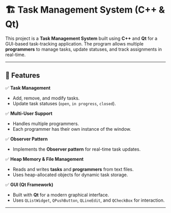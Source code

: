 # 🏗️ Task Management System (C++ & Qt)

This project is a **Task Management System** built using **C++** and **Qt** for a GUI-based task-tracking application. The program allows multiple **programmers** to manage tasks, update statuses, and track assignments in real-time.

---

## 🚀 Features

✅ **Task Management**
- Add, remove, and modify tasks.
- Update task statuses (`open`, `in progress`, `closed`).

✅ **Multi-User Support**
- Handles multiple programmers.
- Each programmer has their own instance of the window.

✅ **Observer Pattern**
- Implements the **Observer pattern** for real-time task updates.

✅ **Heap Memory & File Management**
- Reads and writes **tasks** and **programmers** from text files.
- Uses heap-allocated objects for dynamic task storage.

✅ **GUI (Qt Framework)**
- Built with **Qt** for a modern graphical interface.
- Uses `QListWidget`, `QPushButton`, `QLineEdit`, and `QCheckBox` for interaction.

---


